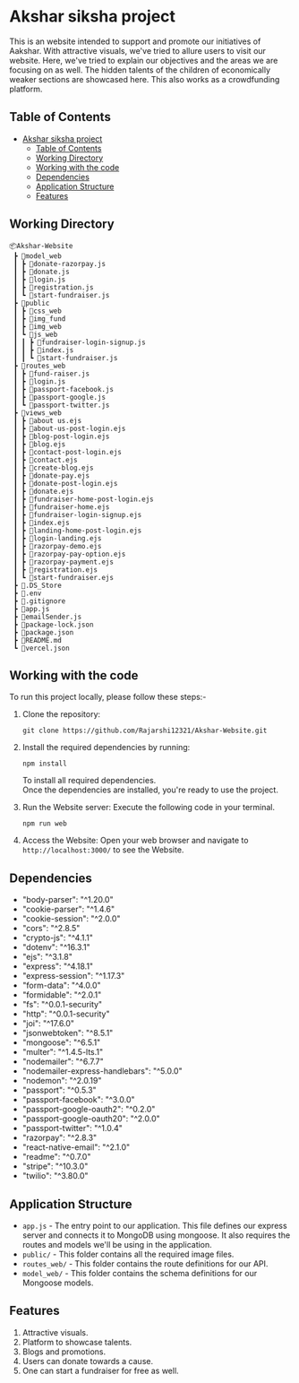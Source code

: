# Akshar siksha project 

This is an website intended to support and promote our initiatives of Aakshar. With attractive visuals, we've tried to allure users to visit our website. Here, we've tried to explain our objectives and the areas we are focusing on as well. The hidden talents of the children of economically weaker sections are showcased here. This also works as a crowdfunding platform. 

## Table of Contents

- [Akshar siksha project](#akshar-siksha-project)
  - [Table of Contents](#table-of-contents)
  - [Working Directory](#working-directory)
  - [Working with the code](#working-with-the-code)
  - [Dependencies](#dependencies)
  - [Application Structure](#application-structure)
  - [Features](#features)


## Working Directory

```
📦Akshar-Website
 ┣ 📂model_web
 ┃ ┣ 📜donate-razorpay.js
 ┃ ┣ 📜donate.js
 ┃ ┣ 📜login.js
 ┃ ┣ 📜registration.js
 ┃ ┗ 📜start-fundraiser.js
 ┣ 📂public
 ┃ ┣ 📂css_web
 ┃ ┣ 📂img_fund
 ┃ ┣ 📂img_web
 ┃ ┗ 📂js_web
 ┃ ┃ ┣ 📜fundraiser-login-signup.js
 ┃ ┃ ┣ 📜index.js
 ┃ ┃ ┗ 📜start-fundraiser.js
 ┣ 📂routes_web
 ┃ ┣ 📜fund-raiser.js
 ┃ ┣ 📜login.js
 ┃ ┣ 📜passport-facebook.js
 ┃ ┣ 📜passport-google.js
 ┃ ┗ 📜passport-twitter.js
 ┣ 📂views_web
 ┃ ┣ 📜about us.ejs
 ┃ ┣ 📜about-us-post-login.ejs
 ┃ ┣ 📜blog-post-login.ejs
 ┃ ┣ 📜blog.ejs
 ┃ ┣ 📜contact-post-login.ejs
 ┃ ┣ 📜contact.ejs
 ┃ ┣ 📜create-blog.ejs
 ┃ ┣ 📜donate-pay.ejs
 ┃ ┣ 📜donate-post-login.ejs
 ┃ ┣ 📜donate.ejs
 ┃ ┣ 📜fundraiser-home-post-login.ejs
 ┃ ┣ 📜fundraiser-home.ejs
 ┃ ┣ 📜fundraiser-login-signup.ejs
 ┃ ┣ 📜index.ejs
 ┃ ┣ 📜landing-home-post-login.ejs
 ┃ ┣ 📜login-landing.ejs
 ┃ ┣ 📜razorpay-demo.ejs
 ┃ ┣ 📜razorpay-pay-option.ejs
 ┃ ┣ 📜razorpay-payment.ejs
 ┃ ┣ 📜registration.ejs
 ┃ ┗ 📜start-fundraiser.ejs
 ┣ 📜.DS_Store
 ┣ 📜.env
 ┣ 📜.gitignore
 ┣ 📜app.js
 ┣ 📜emailSender.js
 ┣ 📜package-lock.json
 ┣ 📜package.json
 ┣ 📜README.md
 ┗ 📜vercel.json 
 ```


## Working with the code




To run this project locally, please follow these steps:-

1. Clone the repository:

   ```shell
   git clone https://github.com/Rajarshi12321/Akshar-Website.git
   ```



2. Install the required dependencies by running:
   ```shell
   npm install
   ``` 
   To install all required dependencies.<br />
   Once the dependencies are installed, you're ready to use the project.



4. Run the Website server: Execute the following code in your terminal.
   ```shell  
   npm run web
   ```
   

5. Access the Website: Open your web browser and navigate to `http://localhost:3000/` to see the Website.




## Dependencies

- "body-parser": "^1.20.0"
- "cookie-parser": "^1.4.6"
- "cookie-session": "^2.0.0"
- "cors": "^2.8.5"
- "crypto-js": "^4.1.1"
- "dotenv": "^16.3.1"
- "ejs": "^3.1.8"
- "express": "^4.18.1"
- "express-session": "^1.17.3"
- "form-data": "^4.0.0"
- "formidable": "^2.0.1"
- "fs": "^0.0.1-security"
- "http": "^0.0.1-security"
- "joi": "^17.6.0"
- "jsonwebtoken": "^8.5.1"
- "mongoose": "^6.5.1"
- "multer": "^1.4.5-lts.1"
- "nodemailer": "^6.7.7"
- "nodemailer-express-handlebars": "^5.0.0"
- "nodemon": "^2.0.19"
- "passport": "^0.5.3"
- "passport-facebook": "^3.0.0"
- "passport-google-oauth2": "^0.2.0"
- "passport-google-oauth20": "^2.0.0"
- "passport-twitter": "^1.0.4"
- "razorpay": "^2.8.3"
- "react-native-email": "^2.1.0"
- "readme": "^0.7.0"
- "stripe": "^10.3.0"
- "twilio": "^3.80.0"

## Application Structure

- `app.js` - The entry point to our application. This file defines our express server and connects it to MongoDB using mongoose. It also requires the routes and models we'll be using in the application.
- `public/` - This folder contains all the required image files.
- `routes_web/` - This folder contains the route definitions for our API.
- `model_web/` - This folder contains the schema definitions for our Mongoose models.



## Features 

1. Attractive visuals. 
2. Platform to showcase talents. 
3. Blogs and promotions. 
4. Users can donate towards a cause. 
5. One can start a fundraiser for free as well.
